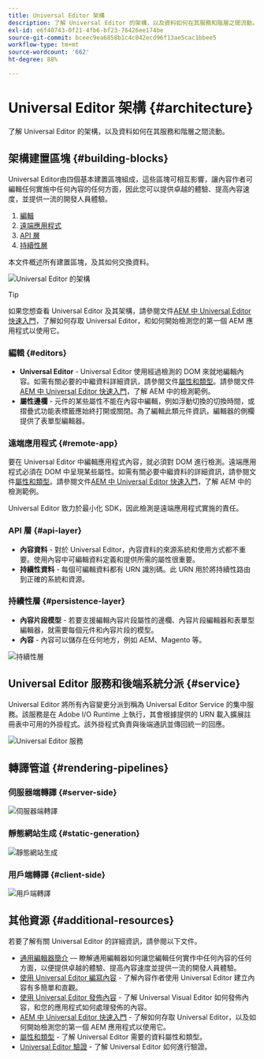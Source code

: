```yaml
---
title: Universal Editor 架構
description: 了解 Universal Editor 的架構，以及資料如何在其服務和階層之間流動。
exl-id: e6f40743-0f21-4fb6-bf23-76426ee174be
source-git-commit: bceec9ea6858b1c4c042ecd96f13ae5cac1bbee5
workflow-type: tm+mt
source-wordcount: '662'
ht-degree: 88%

---
```


# Universal Editor 架構 {#architecture}

了解 Universal Editor 的架構，以及資料如何在其服務和階層之間流動。

## 架構建置區塊 {#building-blocks}

Universal Editor由四個基本建置區塊組成，這些區塊可相互影響，讓內容作者可編輯任何實施中任何內容的任何方面，因此您可以提供卓越的體驗、提高內容速度，並提供一流的開發人員體驗。

1. [編輯](#editors)
1. [遠端應用程式](#remote-app)
1. [API 層](#api-layer)
1. [持續性層](#persistence-layer)

本文件概述所有建置區塊，及其如何交換資料。

![Universal Editor 的架構](assets/architecture.png)

>[!TIP]
>
>如果您想查看 Universal Editor 及其架構，請參閱文件[AEM 中 Universal Editor 快速入門](getting-started.md)，了解如何存取 Universal Editor，和如何開始檢測您的第一個 AEM 應用程式以使用它。

### 編輯 {#editors}

* **Universal Editor** - Universal Editor 使用經過檢測的 DOM 來就地編輯內容。如需有關必要的中繼資料詳細資訊，請參閱文件[屬性和類型](attributes-types.md)。請參閱文件[AEM 中 Universal Editor 快速入門](getting-started.md)，了解 AEM 中的檢測範例。
* **屬性邊欄** - 元件的某些屬性不能在內容中編輯，例如浮動切換的切換時間，或摺疊式功能表標籤應始終打開或關閉。為了編輯此類元件資訊，編輯器的側欄提供了表單型編輯器。

### 遠端應用程式 {#remote-app}

要在 Universal Editor 中編輯應用程式內容，就必須對 DOM 進行檢測。遠端應用程式必須在 DOM 中呈現某些屬性。如需有關必要中繼資料的詳細資訊，請參閱文件[屬性和類型](attributes-types.md)。請參閱文件[AEM 中 Universal Editor 快速入門](getting-started.md)，了解 AEM 中的檢測範例。

Universal Editor 致力於最小化 SDK，因此檢測是遠端應用程式實施的責任。

### API 層 {#api-layer}

* **內容資料** - 對於 Universal Editor，內容資料的來源系統和使用方式都不重要。使用內容中可編輯資料定義和提供所需的屬性很重要。
* **持續性資料** - 每個可編輯資料都有 URN 識別碼。此 URN 用於將持續性路由到正確的系統和資源。

### 持續性層 {#persistence-layer}

* **內容片段模型** - 若要支援編輯內容片段屬性的邊欄、內容片段編輯器和表單型編輯器，就需要每個元件和內容片段的模型。
* **內容** - 內容可以儲存在任何地方，例如 AEM、Magento 等。

![持續性層](assets/persistence-layer.png)

## Universal Editor 服務和後端系統分派 {#service}

Universal Editor 將所有內容變更分派到稱為 Universal Editor Service 的集中服務。該服務是在 Adobe I/O Runtime 上執行，其會根據提供的 URN 載入擴展註冊表中可用的外掛程式。該外掛程式負責與後端通訊並傳回統一的回應。

![Universal Editor 服務](assets/universal-editor-service.png)

## 轉譯管道 {#rendering-pipelines}

### 伺服器端轉譯 {#server-side}

![伺服器端轉譯](assets/server-side.png)

### 靜態網站生成 {#static-generation}

![靜態網站生成](assets/static-generation.png)

### 用戶端轉譯 {#client-side}

![用戶端轉譯](assets/client-side.png)

## 其他資源 {#additional-resources}

若要了解有關 Universal Editor 的詳細資訊，請參閱以下文件。

* [通用編輯器簡介](introduction.md)  — 瞭解通用編輯器如何讓您編輯任何實作中任何內容的任何方面，以便提供卓越的體驗、提高內容速度並提供一流的開發人員體驗。
* [使用 Universal Editor 編寫內容](authoring.md) - 了解內容作者使用 Universal Editor 建立內容有多簡單和直觀。
* [使用 Universal Editor 發佈內容](publishing.md) - 了解 Universal Visual Editor 如何發佈內容，和您的應用程式如何處理發佈的內容。
* [AEM 中 Universal Editor 快速入門](getting-started.md) - 了解如何存取 Universal Editor，以及如何開始檢測您的第一個 AEM 應用程式以使用它。
* [屬性和類型](attributes-types.md) - 了解 Universal Editor 需要的資料屬性和類型。
* [Universal Editor 驗證](authentication.md) - 了解 Universal Editor 如何進行驗證。
